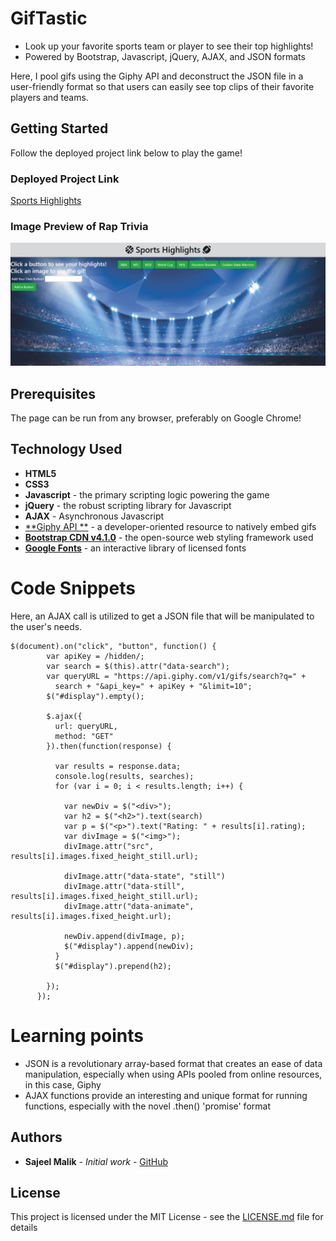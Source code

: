 # GifTastic

* Look up your favorite sports team or player to see their top highlights!
* Powered by Bootstrap, Javascript, jQuery, AJAX, and JSON formats

Here, I pool gifs using the Giphy API and deconstruct the JSON file in a user-friendly format so that users can easily see top clips of their favorite players and teams.

## Getting Started

Follow the deployed project link below to play the game!

### Deployed Project Link
<!-- make a link to the deployed site -->
 
[Sports Highlights](https://sajeelmalik.github.io/GifTastic/)

### Image Preview of Rap Trivia
<!-- take a picture of the image and add it into the readme  -->

![Sports Highlights Gifs Preview](https://raw.githubusercontent.com/sajeelmalik/GifTastic/master/images/preview.JPG "Sports Gifs Preview")

## Prerequisites

The page can be run from any browser, preferably on Google Chrome!

## Technology Used

* **HTML5**
* **CSS3** 
* **Javascript** - the primary scripting logic powering the game
* **jQuery** - the robust scripting library for Javascript
* **AJAX** - Asynchronous Javascript
* [**Giphy API **](https://developers.giphy.com/) - a developer-oriented resource to natively embed gifs
* [**Bootstrap CDN v4.1.0**](https://getbootstrap.com/docs/4.1/getting-started/introduction/) - the open-source web styling framework used
* [**Google Fonts**](https://fonts.google.com/) - an interactive library of licensed fonts 

# Code Snippets
<!-- put snippets of code inside ``` ``` so it will look like code -->
<!-- if you want to put blockquotes use a > -->
Here, an AJAX call is utilized to get a JSON file that will be manipulated to the user's needs. 

```
$(document).on("click", "button", function() {
        var apiKey = /hidden/;
        var search = $(this).attr("data-search");
        var queryURL = "https://api.giphy.com/v1/gifs/search?q=" +
          search + "&api_key=" + apiKey + "&limit=10";
        $("#display").empty();

        $.ajax({
          url: queryURL,  
          method: "GET"
        }).then(function(response) {
  
          var results = response.data;
          console.log(results, searches);
          for (var i = 0; i < results.length; i++) {
        
            var newDiv = $("<div>");
            var h2 = $("<h2>").text(search)
            var p = $("<p>").text("Rating: " + results[i].rating);
            var divImage = $("<img>");
            divImage.attr("src", results[i].images.fixed_height_still.url);

            divImage.attr("data-state", "still")
            divImage.attr("data-still", results[i].images.fixed_height_still.url);
            divImage.attr("data-animate", results[i].images.fixed_height.url);
            
            newDiv.append(divImage, p);
            $("#display").append(newDiv);
          }
          $("#display").prepend(h2);
  
        });
      });

```

# Learning points
<!-- Learning points where you would write what you thought was helpful -->
* JSON is a revolutionary array-based format that creates an ease of data manipulation, especially when using APIs pooled from online resources, in this case, Giphy
* AJAX functions provide an interesting and unique format for running functions, especially with the novel .then() 'promise' format


## Authors

* **Sajeel Malik** - *Initial work* - [GitHub](https://github.com/sajeelmalik)

## License

This project is licensed under the MIT License - see the [LICENSE.md](LICENSE.md) file for details

